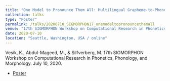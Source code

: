 ```yaml
---
title: "One Model to Pronounce Them All: Multilingual Grapheme-to-Phoneme Conversion With a Transformer Ensemble"
collection: talks
type: "Poster"
permalink: /talks/20200710_SIGMORPHON17_onemodeltopronouncethemall
venue: "17th SIGMORPHON Workshop on Computational Research in Phonetics, Phonology, and Morphology"
date: 2020-07-10
location: "Seattle, Washington, USA / online"
---
```



Vesik, K., Abdul-Mageed, M., & Silfverberg, M. 17th SIGMORPHON Workshop on Computational Research in Phonetics, Phonology, and Morphology. July 10, 2020.

 - [Poster](files/Vesik_AbdulMageed_Silfverberg_2020_SIGMORPHON17_poster.pdf)
